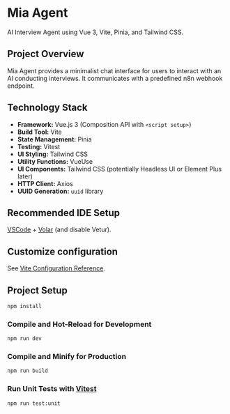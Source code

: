 # Mia Agent

AI Interview Agent using Vue 3, Vite, Pinia, and Tailwind CSS.

## Project Overview

Mia Agent provides a minimalist chat interface for users to interact with an AI conducting interviews. It communicates with a predefined n8n webhook endpoint.

## Technology Stack

*   **Framework:** Vue.js 3 (Composition API with `<script setup>`)
*   **Build Tool:** Vite
*   **State Management:** Pinia
*   **Testing:** Vitest
*   **UI Styling:** Tailwind CSS
*   **Utility Functions:** VueUse
*   **UI Components:** Tailwind CSS (potentially Headless UI or Element Plus later)
*   **HTTP Client:** Axios
*   **UUID Generation:** `uuid` library

## Recommended IDE Setup

[VSCode](https://code.visualstudio.com/) + [Volar](https://marketplace.visualstudio.com/items?itemName=Vue.volar) (and disable Vetur).

## Customize configuration

See [Vite Configuration Reference](https://vite.dev/config/).

## Project Setup

```sh
npm install
```

### Compile and Hot-Reload for Development

```sh
npm run dev
```

### Compile and Minify for Production

```sh
npm run build
```

### Run Unit Tests with [Vitest](https://vitest.dev/)

```sh
npm run test:unit
```
